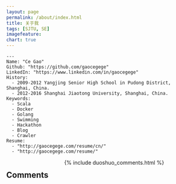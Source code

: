 ```yaml
---
layout: page
permalink: /about/index.html
title: 关于我
tags: [SJTU, SE]
imagefeature: 
chart: true
---
```


```
---
Name: "Ce Gao"
Github: "https://github.com/gaocegege"
LinkedIn: "https://www.linkedin.com/in/gaocegege"
History:
  - 2009-2012 Yangjing Senior High School in Pudong District, Shanghai, China.
  - 2012-2016 Shanghai Jiaotong University, Shanghai, China.
Keywords:
  - Scala
  - Docker
  - Golang
  - Swimming
  - Hackathon
  - Blog
  - Crawler
Resume: 
  - "http://gaocegege.com/resume/cn/"
  - "http://gaocegege.com/resume/"

```
        
<div class="cf"></div>

<section class="summer-disqus row">
<div class="small-12 columns">
<h1 class="summer-comments-header">Comments</h1>
<div id="disqus_thread"></div>
{% include duoshuo_comments.html %}
</div>
</section>
